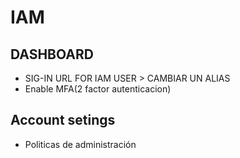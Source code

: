 # IAM

## DASHBOARD

- SIG-IN URL FOR IAM USER > CAMBIAR UN ALIAS
- Enable MFA(2 factor autenticacion)

## Account setings

- Politicas de administración
